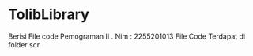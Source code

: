 # TolibLibrary
Berisi File code Pemograman II .   Nim : 2255201013
File Code Terdapat di folder scr

